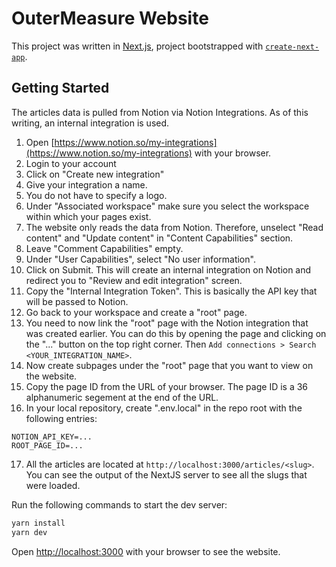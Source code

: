 # OuterMeasure Website

This project was written in [Next.js](https://nextjs.org), project bootstrapped
with [`create-next-app`](https://github.com/vercel/next.js/tree/canary/packages/create-next-app).

## Getting Started

The articles data is pulled from Notion via Notion Integrations. As of this writing,
an internal integration is used.

1. Open [https://www.notion.so/my-integrations](https://www.notion.so/my-integrations)
   with your browser.
2. Login to your account
3. Click on "Create new integration"
4. Give your integration a name.
5. You do not have to specify a logo.
6. Under "Associated workspace" make sure you select the workspace within which
   your pages exist.
7. The website only reads the data from Notion. Therefore, unselect "Read content"
   and "Update content" in "Content Capabilities" section.
8. Leave "Comment Capabilities" empty.
9. Under "User Capabilities", select "No user information".
10. Click on Submit. This will create an internal integration on Notion and
    redirect you to "Review and edit integration" screen.
11. Copy the "Internal Integration Token". This is basically the API key that will
    be passed to Notion.
12. Go back to your workspace and create a "root" page.
13. You need to now link the "root" page with the Notion integration that was created earlier. You can do this by opening the page and clicking on the "..." button on the top right corner. Then `Add connections > Search <YOUR_INTEGRATION_NAME>`.
14. Now create subpages under the "root" page that you want to view on the website.
15. Copy the page ID from
    the URL of your browser. The page ID is a 36 alphanumeric segement at the
    end of the URL.
16. In your local repository, create ".env.local" in the repo root with the following entries:

```
NOTION_API_KEY=...
ROOT_PAGE_ID=...
```

17. All the articles are located at `http://localhost:3000/articles/<slug>`.
    You can see the output of the NextJS server to see all the slugs that were
    loaded.

Run the following commands to start the dev server:

```bash
yarn install
yarn dev
```

Open [http://localhost:3000](http://localhost:3000) with your browser to see the
website.